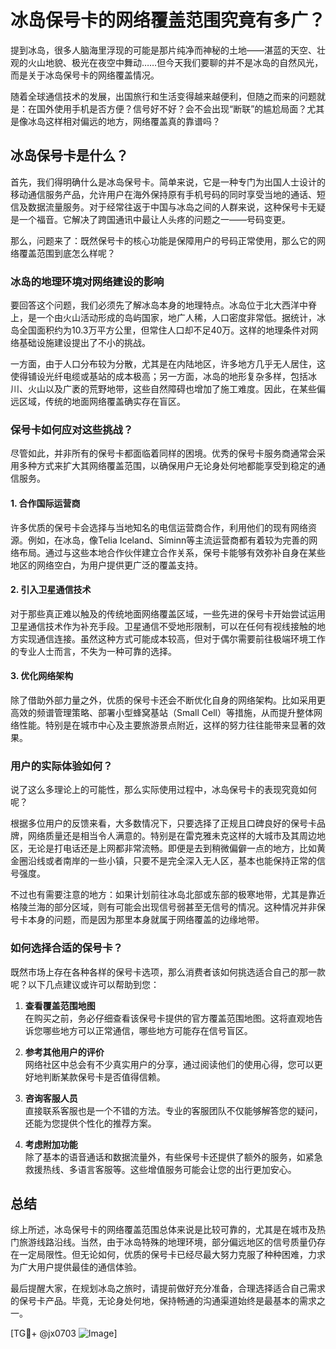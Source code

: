 # 冰岛保号卡的网络覆盖范围究竟有多广？

提到冰岛，很多人脑海里浮现的可能是那片纯净而神秘的土地——湛蓝的天空、壮观的火山地貌、极光在夜空中舞动……但今天我们要聊的并不是冰岛的自然风光，而是关于冰岛保号卡的网络覆盖情况。

随着全球通信技术的发展，出国旅行和生活变得越来越便利，但随之而来的问题就是：在国外使用手机是否方便？信号好不好？会不会出现“断联”的尴尬局面？尤其是像冰岛这样相对偏远的地方，网络覆盖真的靠谱吗？

## 冰岛保号卡是什么？

首先，我们得明确什么是冰岛保号卡。简单来说，它是一种专门为出国人士设计的移动通信服务产品，允许用户在海外保持原有手机号码的同时享受当地的通话、短信及数据流量服务。对于经常往返于中国与冰岛之间的人群来说，这种保号卡无疑是一个福音。它解决了跨国通讯中最让人头疼的问题之一——号码变更。

那么，问题来了：既然保号卡的核心功能是保障用户的号码正常使用，那么它的网络覆盖范围到底怎么样呢？

### 冰岛的地理环境对网络建设的影响

要回答这个问题，我们必须先了解冰岛本身的地理特点。冰岛位于北大西洋中脊上，是一个由火山活动形成的岛屿国家，地广人稀，人口密度非常低。据统计，冰岛全国面积约为10.3万平方公里，但常住人口却不足40万。这样的地理条件对网络基础设施建设提出了不小的挑战。

一方面，由于人口分布较为分散，尤其是在内陆地区，许多地方几乎无人居住，这使得铺设光纤电缆或基站的成本极高；另一方面，冰岛的地形复杂多样，包括冰川、火山以及广袤的荒野地带，这些自然障碍也增加了施工难度。因此，在某些偏远区域，传统的地面网络覆盖确实存在盲区。

### 保号卡如何应对这些挑战？

尽管如此，并非所有的保号卡都面临着同样的困境。优秀的保号卡服务商通常会采用多种方式来扩大其网络覆盖范围，以确保用户无论身处何地都能享受到稳定的通信服务。

#### 1. **合作国际运营商**
许多优质的保号卡会选择与当地知名的电信运营商合作，利用他们的现有网络资源。例如，在冰岛，像Telia Iceland、Síminn等主流运营商都有着较为完善的网络布局。通过与这些本地合作伙伴建立合作关系，保号卡能够有效弥补自身在某些地区的网络空白，为用户提供更广泛的覆盖支持。

#### 2. **引入卫星通信技术**
对于那些真正难以触及的传统地面网络覆盖区域，一些先进的保号卡开始尝试运用卫星通信技术作为补充手段。卫星通信不受地形限制，可以在任何有视线接触的地方实现通信连接。虽然这种方式可能成本较高，但对于偶尔需要前往极端环境工作的专业人士而言，不失为一种可靠的选择。

#### 3. **优化网络架构**
除了借助外部力量之外，优质的保号卡还会不断优化自身的网络架构。比如采用更高效的频谱管理策略、部署小型蜂窝基站（Small Cell）等措施，从而提升整体网络性能。特别是在城市中心及主要旅游景点附近，这样的努力往往能带来显著的效果。

### 用户的实际体验如何？

说了这么多理论上的可能性，那么实际使用过程中，冰岛保号卡的表现究竟如何呢？

根据多位用户的反馈来看，大多数情况下，只要选择了正规且口碑良好的保号卡品牌，网络质量还是相当令人满意的。特别是在雷克雅未克这样的大城市及其周边地区，无论是打电话还是上网都非常流畅。即便是去到稍微偏僻一点的地方，比如黄金圈沿线或者南岸的一些小镇，只要不是完全深入无人区，基本也能保持正常的信号强度。

不过也有需要注意的地方：如果计划前往冰岛北部或东部的极寒地带，尤其是靠近格陵兰海的部分区域，则有可能会出现信号弱甚至无信号的情况。这种情况并非保号卡本身的问题，而是因为那里本身就属于网络覆盖的边缘地带。

### 如何选择合适的保号卡？

既然市场上存在各种各样的保号卡选项，那么消费者该如何挑选适合自己的那一款呢？以下几点建议或许可以帮助到您：

1. **查看覆盖范围地图**  
   在购买之前，务必仔细查看该保号卡提供的官方覆盖范围地图。这将直观地告诉您哪些地方可以正常通信，哪些地方可能存在信号盲区。

2. **参考其他用户的评价**  
   网络社区中总会有不少真实用户的分享，通过阅读他们的使用心得，您可以更好地判断某款保号卡是否值得信赖。

3. **咨询客服人员**  
   直接联系客服也是一个不错的方法。专业的客服团队不仅能够解答您的疑问，还能为您提供个性化的推荐方案。

4. **考虑附加功能**  
   除了基本的语音通话和数据流量外，有些保号卡还提供了额外的服务，如紧急救援热线、多语言客服等。这些增值服务可能会让您的出行更加安心。

## 总结

综上所述，冰岛保号卡的网络覆盖范围总体来说是比较可靠的，尤其是在城市及热门旅游线路沿线。当然，由于冰岛特殊的地理环境，部分偏远地区的信号质量仍存在一定局限性。但无论如何，优质的保号卡已经尽最大努力克服了种种困难，力求为广大用户提供最佳的通信体验。

最后提醒大家，在规划冰岛之旅时，请提前做好充分准备，合理选择适合自己需求的保号卡产品。毕竟，无论身处何地，保持畅通的沟通渠道始终是最基本的需求之一。

[TG💪+ @jx0703 ![Image](https://github.com/user-attachments/assets/dbca1d08-cadb-493c-b0ec-ad6f7a83f270)]